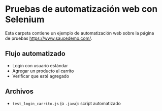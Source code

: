 # Pruebas de automatización web con Selenium

Esta carpeta contiene un ejemplo de automatización web sobre la página de pruebas https://www.saucedemo.com/.

## Flujo automatizado
- Login con usuario estándar
- Agregar un producto al carrito
- Verificar que esté agregado

## Archivos
- `test_login_carrito.js` (o `.java`): script automatizado
